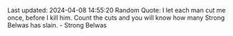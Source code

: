 Last updated: 2024-04-08 14:55:20
Random Quote: I let each man cut me once, before I kill him.  Count the cuts and you will know how many Strong Belwas has slain.  -  Strong Belwas